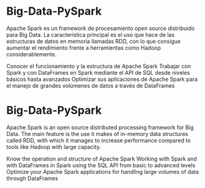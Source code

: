 # Big-Data-PySpark

Apache Spark es un framework de procesamiento open source distribuido para Big Data. La característica principal es el uso que hace de las estructuras de datos en memoria llamadas RDD, con lo que consigue aumentar el rendimiento frente a herramientas como Hadoop considerablemente.

Conocer el funcionamiento y la estructura de Apache Spark
Trabajar con Spark y con DataFrames en Spark mediante el API de SQL desde niveles básicos hasta avanzados
Optimizar sus aplicaciones de Apache Spark para el manejo de grandes volúmenes de datos a través de DataFrames

# Big-Data-PySpark

Apache Spark is an open source distributed processing framework for Big Data. The main feature is the use it makes of in-memory data structures called RDD, with which it manages to increase performance compared to tools like Hadoop with large capacity.

Know the operation and structure of Apache Spark
Working with Spark and with DataFrames in Spark using the SQL API from basic to advanced levels
Optimize your Apache Spark applications for handling large volumes of data through DataFrames
